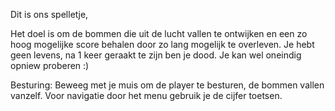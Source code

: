Dit is ons spelletje, 

Het doel is om de bommen die uit de lucht vallen te ontwijken en een zo hoog mogelijke score behalen door zo lang mogelijk te overleven.
Je hebt geen levens, na 1 keer geraakt te zijn ben je dood. Je kan wel oneindig opniew proberen :)

Besturing: Beweeg met je muis om de player te besturen, de bommen vallen vanzelf. Voor navigatie door het menu gebruik je de cijfer toetsen.
